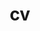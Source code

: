 ---
layout: cv
permalink: /cv/
title: cv
nav: true
nav_order: 5
cv_pdf:  # you can also use external links here
description: A brief introduction of me.
toc:
  sidebar: left
---